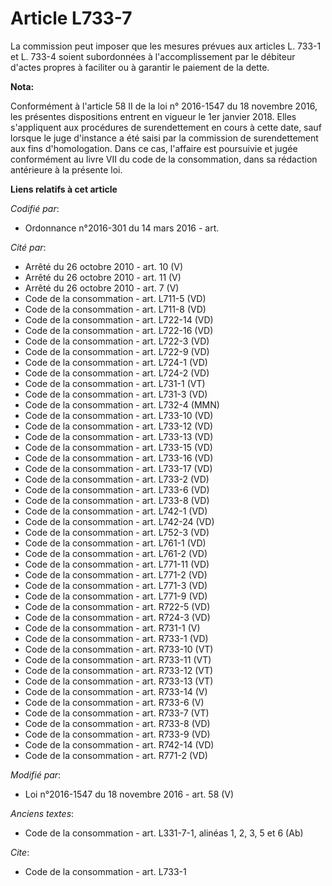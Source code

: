 # Article L733-7

La commission peut imposer que les mesures prévues aux articles L. 733-1 et L. 733-4 soient subordonnées à l'accomplissement
par le débiteur d'actes propres à faciliter ou à garantir le paiement de la dette.

**Nota:**

Conformément à l'article 58 II de la loi n° 2016-1547 du 18 novembre 2016, les présentes dispositions entrent en vigueur le
1er janvier 2018. Elles s'appliquent aux procédures de surendettement en cours à cette date, sauf lorsque le juge d'instance
a été saisi par la commission de surendettement aux fins d'homologation. Dans ce cas, l'affaire est poursuivie et jugée
conformément au livre VII du code de la consommation, dans sa rédaction antérieure à la présente loi.

**Liens relatifs à cet article**

_Codifié par_:

  - Ordonnance n°2016-301 du 14 mars 2016 - art.

_Cité par_:

  - Arrêté du 26 octobre 2010 - art. 10 (V)
  - Arrêté du 26 octobre 2010 - art. 11 (V)
  - Arrêté du 26 octobre 2010 - art. 7 (V)
  - Code de la consommation - art. L711-5 (VD)
  - Code de la consommation - art. L711-8 (VD)
  - Code de la consommation - art. L722-14 (VD)
  - Code de la consommation - art. L722-16 (VD)
  - Code de la consommation - art. L722-3 (VD)
  - Code de la consommation - art. L722-9 (VD)
  - Code de la consommation - art. L724-1 (VD)
  - Code de la consommation - art. L724-2 (VD)
  - Code de la consommation - art. L731-1 (VT)
  - Code de la consommation - art. L731-3 (VD)
  - Code de la consommation - art. L732-4 (MMN)
  - Code de la consommation - art. L733-10 (VD)
  - Code de la consommation - art. L733-12 (VD)
  - Code de la consommation - art. L733-13 (VD)
  - Code de la consommation - art. L733-15 (VD)
  - Code de la consommation - art. L733-16 (VD)
  - Code de la consommation - art. L733-17 (VD)
  - Code de la consommation - art. L733-2 (VD)
  - Code de la consommation - art. L733-6 (VD)
  - Code de la consommation - art. L733-8 (VD)
  - Code de la consommation - art. L742-1 (VD)
  - Code de la consommation - art. L742-24 (VD)
  - Code de la consommation - art. L752-3 (VD)
  - Code de la consommation - art. L761-1 (VD)
  - Code de la consommation - art. L761-2 (VD)
  - Code de la consommation - art. L771-11 (VD)
  - Code de la consommation - art. L771-2 (VD)
  - Code de la consommation - art. L771-3 (VD)
  - Code de la consommation - art. L771-9 (VD)
  - Code de la consommation - art. R722-5 (VD)
  - Code de la consommation - art. R724-3 (VD)
  - Code de la consommation - art. R731-1 (V)
  - Code de la consommation - art. R733-1 (VD)
  - Code de la consommation - art. R733-10 (VT)
  - Code de la consommation - art. R733-11 (VT)
  - Code de la consommation - art. R733-12 (VT)
  - Code de la consommation - art. R733-13 (VT)
  - Code de la consommation - art. R733-14 (V)
  - Code de la consommation - art. R733-6 (V)
  - Code de la consommation - art. R733-7 (VT)
  - Code de la consommation - art. R733-8 (VD)
  - Code de la consommation - art. R733-9 (VD)
  - Code de la consommation - art. R742-14 (VD)
  - Code de la consommation - art. R771-2 (VD)

_Modifié par_:

  - Loi n°2016-1547 du 18 novembre 2016 - art. 58 (V)

_Anciens textes_:

  - Code de la consommation - art. L331-7-1, alinéas 1, 2, 3, 5 et 6 (Ab)

_Cite_:

  - Code de la consommation - art. L733-1
